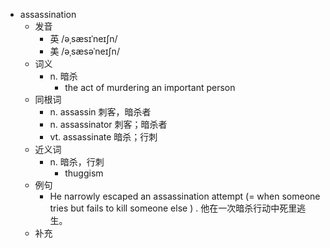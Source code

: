 - assassination
  - 发音
    - 英 /əˌsæsɪˈneɪʃn/
    - 美 /əˌsæsəˈneɪʃn/
  - 词义
    - n. 暗杀
      - the act of murdering an important person
  - 同根词
    - n. assassin 刺客，暗杀者
    - n. assassinator 刺客；暗杀者
    - vt. assassinate 暗杀；行刺
  - 近义词
    - n. 暗杀，行刺
      - thuggism
  - 例句
    - He narrowly escaped an assassination attempt (=  when someone tries but fails to kill someone else  ) . 他在一次暗杀行动中死里逃生。
  - 补充